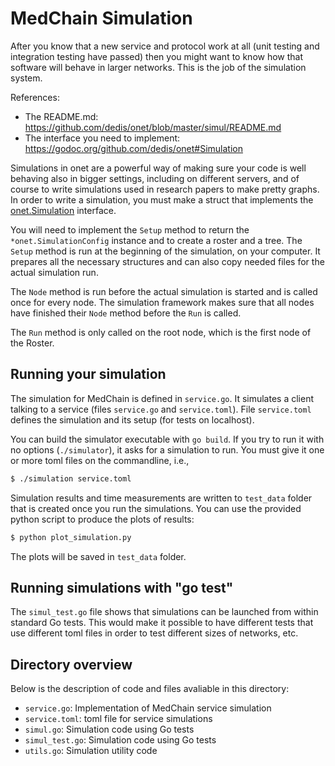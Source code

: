 
# MedChain Simulation

After you know that a new service and protocol work at all (unit testing and integration testing have passed) then you might want to know how that software will behave in larger networks. This is the job of the simulation system.

References:
* The README.md: https://github.com/dedis/onet/blob/master/simul/README.md
* The interface you need to implement: https://godoc.org/github.com/dedis/onet#Simulation

Simulations in onet are a powerful way of making sure your code is well behaving
also in bigger settings, including on different servers, and of course to write
simulations used in research papers to make pretty graphs.
In order to write a simulation, you must make a struct that implements the [onet.Simulation](https://godoc.org/github.com/dedis/onet#Simulation) interface.

You will need to implement the `Setup` method to return the
`*onet.SimulationConfig` instance and to create a roster and a tree. The `Setup`
method is run at the beginning of the simulation, on your computer. It prepares
all the necessary structures and can also copy needed files for the actual simulation
run.

The `Node` method is run before the actual simulation is started and is called
once for every node. The simulation framework makes sure that all nodes have
finished their `Node` method before the `Run` is called.

The `Run` method is only called on the root node, which is the first node of
the Roster.

## Running your simulation

The simulation for MedChain is defined in `service.go`. It simulates a client
talking to a service (files `service.go` and `service.toml`). File `service.toml` defines the simulation and its setup (for tests on localhost).

You can build the simulator executable with `go build`. If you try to run it
with no options (`./simulator`), it asks for a simulation to run. You must give
it one or more toml files on the commandline, i.e., 

```bash
$ ./simulation service.toml
```

Simulation results and time measurements are written to `test_data` folder that is created once you run the simulations. You can use the provided python script to produce the plots of results:

```bash
$ python plot_simulation.py
```

The plots will be saved in `test_data` folder.

## Running simulations with "go test"

The `simul_test.go` file shows that simulations can be launched from within
standard Go tests. This would make it possible to have different tests that use
different toml files in order to test different sizes of networks, etc.


## Directory overview

Below is the description of code and files avaliable in this directory:

- `service.go`: Implementation of MedChain service simulation 
- `service.toml`: toml file for service simulations
- `simul.go`: Simulation code using Go tests 
- `simul_test.go`: Simulation code using Go tests
- `utils.go`: Simulation utility code